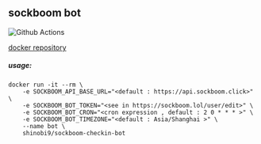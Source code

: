 ## sockboom bot
<!-- ![Docker Cloud Build Status](https://img.shields.io/docker/cloud/build/shinobi9/sockboom-checkin-bot?style=for-the-badge) -->

![Github Actions](https://img.shields.io/github/actions/workflow/status/shinobi9/sockboom-checkin-bot/build.yaml?style=for-the-badge)


[docker repository](https://hub.docker.com/r/shinobi9/sockboom-checkin-bot)

##### usage:
```shell
docker run -it --rm \
    -e SOCKBOOM_API_BASE_URL="<default : https://api.sockboom.click>" \
    -e SOCKBOOM_BOT_TOKEN="<see in https://sockboom.lol/user/edit>" \
    -e SOCKBOOM_BOT_CRON="<cron expression , default : 2 0 * * * >" \
    -e SOCKBOOM_BOT_TIMEZONE="<default : Asia/Shanghai >" \
    --name bot \
    shinobi9/sockboom-checkin-bot
```